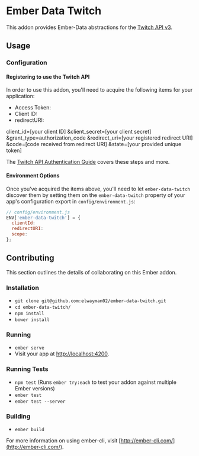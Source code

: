 # Ember Data Twitch

This addon provides Ember-Data abstractions for the [Twitch API v3](https://github.com/justintv/Twitch-API).

## Usage


### Configuration

#### Registering to use the Twitch API
In order to use this addon, you'll need to acquire the following items for your application:

* Access Token:
* Client ID:
* redirectURI:

client_id=[your client ID]
&client_secret=[your client secret]
&grant_type=authorization_code
&redirect_uri=[your registered redirect URI]
&code=[code received from redirect URI]
&state=[your provided unique token]


The [Twitch API Authentication Guide](https://github.com/justintv/Twitch-API/blob/master/authentication.md) covers these
steps and more.


#### Environment Options
Once you've acquired the items above, you'll need to let `ember-data-twitch` discover them by setting them on the `ember-data-twitch` property of your app's configuration export in `config/environment.js`:

```javascript
// config/environment.js
ENV['ember-data-twitch'] = {
  clientId:
  redirectURI:
  scope:
};
```

## Contributing

This section outlines the details of collaborating on this Ember addon.

### Installation

* `git clone git@github.com:elwayman02/ember-data-twitch.git`
* `cd ember-data-twitch/`
* `npm install`
* `bower install`

### Running

* `ember serve`
* Visit your app at [http://localhost:4200](http://localhost:4200).

### Running Tests

* `npm test` (Runs `ember try:each` to test your addon against multiple Ember versions)
* `ember test`
* `ember test --server`

### Building

* `ember build`

For more information on using ember-cli, visit [http://ember-cli.com/](http://ember-cli.com/).
